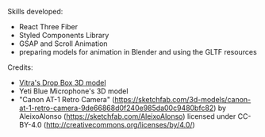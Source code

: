 Skills developed: 
- React Three Fiber
- Styled Components Library
- GSAP and Scroll Animation
- preparing models for animation in Blender and using the GLTF resources

Credits: 
- [Vitra's Drop Box 3D model]([url](https://sketchfab.com/3d-models/vitra-toolbox-0010ec2e99114c4cbb81475701501a03)) 
- Yeti Blue Microphone's 3D model
- "Canon AT-1 Retro Camera" (https://sketchfab.com/3d-models/canon-at-1-retro-camera-9de66868d0f240e985da00c9480bfc82) by AleixoAlonso (https://sketchfab.com/AleixoAlonso) licensed under CC-BY-4.0 (http://creativecommons.org/licenses/by/4.0/)
